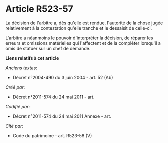 # Article R523-57

La décision de l'arbitre a, dès qu'elle est rendue, l'autorité de la chose jugée relativement à la contestation qu'elle
tranche et le dessaisit de celle-ci.

L'arbitre a néanmoins le pouvoir d'interpréter la décision, de réparer les erreurs et omissions matérielles qui l'affectent
et de la compléter lorsqu'il a omis de statuer sur un chef de demande.

**Liens relatifs à cet article**

_Anciens textes_:

  - Décret n°2004-490 du 3 juin 2004 - art. 52 (Ab)

_Créé par_:

  - Décret n°2011-574 du 24 mai 2011  - art.

_Codifié par_:

  - Décret n°2011-574 du 24 mai 2011 Annexe - art.

_Cité par_:

  - Code du patrimoine - art. R523-58 (V)
